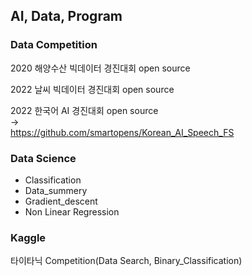 ## AI, Data, Program 

### Data Competition    

2020 해양수산 빅데이터 경진대회 open source   

2022 날씨 빅데이터 경진대회 open source   

2022 한국어 AI 경진대회 open source    
->    
https://github.com/smartopens/Korean_AI_Speech_FS    

### Data Science    

- Classification    
- Data_summery    
- Gradient_descent    
- Non Linear Regression   

### Kaggle    
타이타닉 Competition(Data Search, Binary_Classification)
